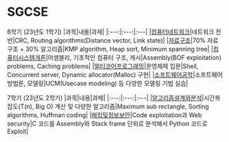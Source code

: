 # SGCSE

6학기 (23년도 1학기)
|과목|내용|과제|
|:---:|:---:|:---|
|[컴퓨터네트워크](./ComputerNetwork/)|네트워크 전반|CRC, Routing algorithms(Distance vector, Link state)|
|[자료구조](./DataStructures/)|70% 자료구조 + 30% 알고리즘|KMP algorithm, Heap sort, Minimum spanning tree|
|[컴퓨터시스템개론](./IntroToComputerSystem/)|어셈블리, 기초적인 컴퓨터 구조, 캐시|Assembly(BOF exploitation) problems, Caching problems|
|[멀티코어프로그래밍](./MulticoreProgramming/)|운영체제 입문|Shell, Concurrent server, Dynamic allocator(Malloc) 구현|
|[소프트웨어공학](./SoftwareEngineering/)|소프트웨어 방법론, 모델링|UCM(Usecase modeling) 등 다양한 모델링 기법 실습|  

7학기 (23년도 2학기)
|과목|내용|과제|
|:---:|:---:|:---|
|[알고리즘설계와분석](./Algorithm/)|시간복잡도(T(n), Big O) 계산 및 다양한 알고리즘|Maximum sub rectangle, Sorting algorithms, Huffman coding|
|[해킹및정보보안](./HackingAndInfoSecurity/)|Code exploitation과 Web security|C 코드를 Assembly와 Stack frame 단위로 분석해서 Python 코드로 Exploit|  
